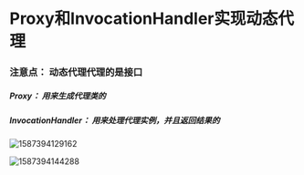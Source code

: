 # Proxy和InvocationHandler实现动态代理

### 注意点： 动态代理代理的是接口

##### Proxy： 用来生成代理类的

##### InvocationHandler： 用来处理代理实例，并且返回结果的



![1587394129162](C:\Users\Administrator\AppData\Local\Temp\1587394129162.png)







![1587394144288](C:\Users\Administrator\AppData\Local\Temp\1587394144288.png)







